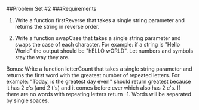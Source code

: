 ##Problem Set #2
###Requirements
1. Write a function firstReverse that takes a single string parameter and returns the string in reverse order.

2. Write a function swapCase that takes a single string parameter and swaps the case of each character. For example: if a string is "Hello World" the output should be "hELLO wORLD". Let numbers and symbols stay the way they are.

Bonus:
Write a function letterCount that takes a single string parameter and returns the first word with the greatest number of repeated letters. For example: "Today, is the greatest day ever!" should return greatest because it has 2 e's (and 2 t's) and it comes before ever which also has 2 e's. If there are no words with repeating letters return -1. Words will be separated by single spaces.
